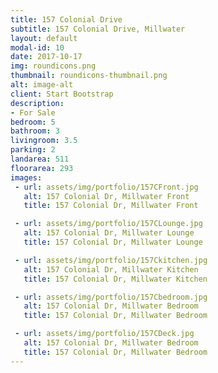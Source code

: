 ```yaml
---
title: 157 Colonial Drive
subtitle: 157 Colonial Drive, Millwater
layout: default
modal-id: 10
date: 2017-10-17
img: roundicons.png
thumbnail: roundicons-thumbnail.png
alt: image-alt
client: Start Bootstrap
description:
- For Sale
bedroom: 5
bathroom: 3
livingroom: 3.5
parking: 2
landarea: 511
floorarea: 293
images:
 - url: assets/img/portfolio/157CFront.jpg
   alt: 157 Colonial Dr, Millwater Front
   title: 157 Colonial Dr, Millwater Front

 - url: assets/img/portfolio/157CLounge.jpg
   alt: 157 Colonial Dr, Millwater Lounge
   title: 157 Colonial Dr, Millwater Lounge

 - url: assets/img/portfolio/157Ckitchen.jpg
   alt: 157 Colonial Dr, Millwater Kitchen
   title: 157 Colonial Dr, Millwater Kitchen

 - url: assets/img/portfolio/157Cbedroom.jpg
   alt: 157 Colonial Dr, Millwater Bedroom
   title: 157 Colonial Dr, Millwater Bedroom

 - url: assets/img/portfolio/157CDeck.jpg
   alt: 157 Colonial Dr, Millwater Bedroom
   title: 157 Colonial Dr, Millwater Bedroom
---
```

